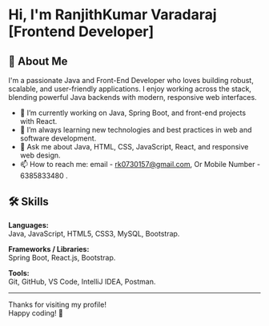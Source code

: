 # Hi, I'm RanjithKumar  Varadaraj [Frontend Developer]

## 🚀 About Me

I'm a passionate Java and Front-End Developer who loves building robust, scalable, and user-friendly applications. I enjoy working across the stack, blending powerful Java backends with modern, responsive web interfaces.

- 🔭 I’m currently working on Java, Spring Boot, and front-end projects with React.
- 🌱 I’m always learning new technologies and best practices in web and software development.
- 💬 Ask me about Java, HTML, CSS, JavaScript, React, and responsive web design.
- 📫 How to reach me: email - rk0730157@gmail.com,  Or Mobile Number - 6385833480 .

## 🛠️ Skills

**Languages:**  
Java, JavaScript, HTML5, CSS3, MySQL, Bootstrap.

**Frameworks / Libraries:**  
Spring Boot, React.js, Bootstrap.

**Tools:**  
Git, GitHub, VS Code, IntelliJ IDEA, Postman.

---

Thanks for visiting my profile!  
Happy coding! 🚀
